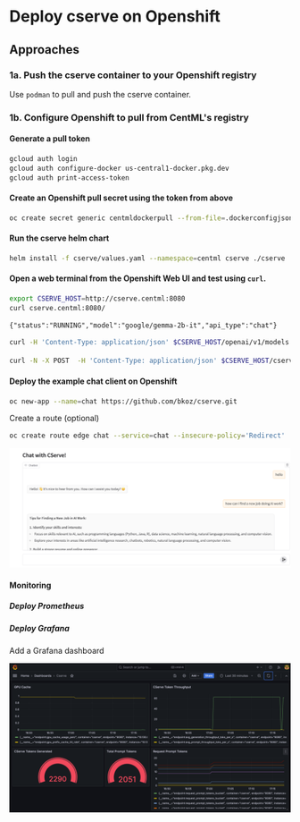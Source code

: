 # Deploy cserve on Openshift

## Approaches

### 1a. Push the cserve container to your Openshift registry

Use `podman` to pull and push the cserve container.

### 1b. Configure Openshift to pull from CentML's registry

#### Generate a pull token
```bash
gcloud auth login
gcloud auth configure-docker us-central1-docker.pkg.dev
gcloud auth print-access-token
```

#### Create an Openshift pull secret using the token from above
```bash
oc create secret generic centmldockerpull --from-file=.dockerconfigjson=./dockerconfig.json --type=kubernetes.io/dockerconfigjson
```

#### Run the cserve helm chart
```bash
helm install -f cserve/values.yaml --namespace=centml cserve ./cserve
```

#### Open a web terminal from the Openshift Web UI and test using `curl`.

```bash
export CSERVE_HOST=http://cserve.centml:8080
curl cserve.centml:8080/
```

```
{"status":"RUNNING","model":"google/gemma-2b-it","api_type":"chat"}
```
```bash
curl -H 'Content-Type: application/json' $CSERVE_HOST/openai/v1/models | jq

curl -N -X POST  -H 'Content-Type: application/json' $CSERVE_HOST/cserve/v1/generate -d '{"prompt": "What is a large language model? ", "sampling_params": {"n": 1, "temperature": 0, "max_tokens": 1024}, "stream": true}'
```

#### Deploy the example chat client on Openshift

```bash
oc new-app --name=chat https://github.com/bkoz/cserve.git
```

Create a route (optional)
```bash
oc create route edge chat --service=chat --insecure-policy='Redirect'
```

![Chat](images/chat.png)

#### Monitoring

##### Deploy Prometheus

##### Deploy Grafana

Add a Grafana dashboard

![Grafana](images/grafana.png)


